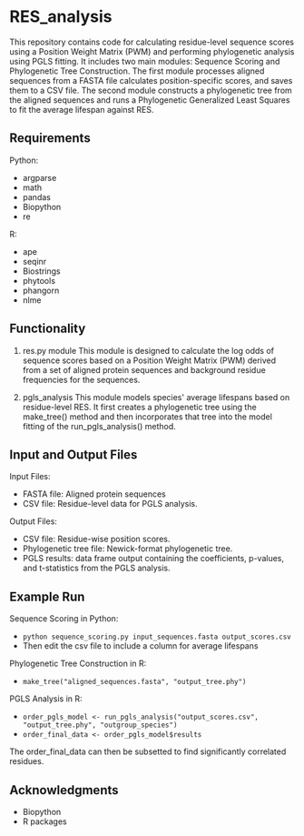 # RES_analysis
This repository contains code for calculating residue-level sequence scores using a Position Weight Matrix (PWM) and performing phylogenetic analysis using PGLS fitting. It includes two main modules: Sequence Scoring and Phylogenetic Tree Construction. The first module processes aligned sequences from a FASTA file calculates position-specific scores, and saves them to a CSV file. The second module constructs a phylogenetic tree from the aligned sequences and runs a Phylogenetic Generalized Least Squares to fit the average lifespan against RES.

## Requirements
Python:
- argparse 
- math 
- pandas 
- Biopython 
- re 

R:
- ape
- seqinr
- Biostrings
- phytools
- phangorn
- nlme

## Functionality
1. res.py module
This module is designed to calculate the log odds of sequence scores based on a Position Weight Matrix (PWM) derived from a set of aligned protein sequences and background residue frequencies for the sequences.

2. pgls_analysis
This module models species' average lifespans based on residue-level RES. It first creates a phylogenetic tree using the make_tree() method and then incorporates that tree into the model fitting of the run_pgls_analysis() method.

## Input and Output Files
Input Files:

- FASTA file: Aligned protein sequences
- CSV file: Residue-level data for PGLS analysis.

Output Files:

- CSV file: Residue-wise position scores.
- Phylogenetic tree file: Newick-format phylogenetic tree.
- PGLS results: data frame output containing the coefficients, p-values, and t-statistics from the PGLS analysis.

## Example Run
Sequence Scoring in Python:
- `python sequence_scoring.py input_sequences.fasta output_scores.csv`
- Then edit the csv file to include a column for average lifespans

Phylogenetic Tree Construction in R:
- `make_tree("aligned_sequences.fasta", "output_tree.phy")`

PGLS Analysis in R:
- `order_pgls_model <- run_pgls_analysis("output_scores.csv", "output_tree.phy", "outgroup_species")`
- `order_final_data <- order_pgls_model$results`

The order_final_data can then be subsetted to find significantly correlated residues. 

## Acknowledgments
- Biopython
- R packages

